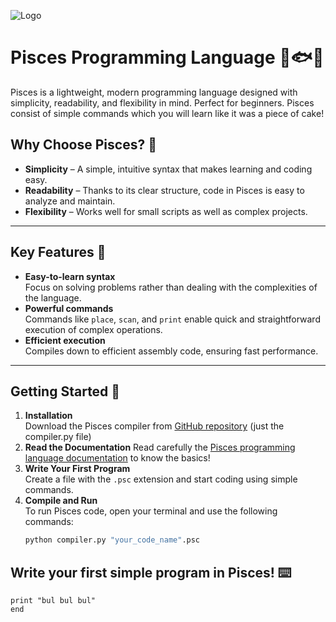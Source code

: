 ![Logo](https://github.com/user-attachments/assets/95a57dac-a0ea-4787-813a-6603d5ca5fda)
# Pisces Programming Language 🌊🐟✨


Pisces is a lightweight, modern programming language designed with simplicity, readability, and flexibility in mind. Perfect for beginners. Pisces consist of simple commands which you will learn like it was a piece of cake!

## Why Choose Pisces? 🤔

- **Simplicity** – A simple, intuitive syntax that makes learning and coding easy.
- **Readability** – Thanks to its clear structure, code in Pisces is easy to analyze and maintain.
- **Flexibility** – Works well for small scripts as well as complex projects.

---

## Key Features 🔑

- **Easy-to-learn syntax**  
  Focus on solving problems rather than dealing with the complexities of the language.
- **Powerful commands**  
  Commands like `place`, `scan`, and `print` enable quick and straightforward execution of complex operations.
- **Efficient execution**  
  Compiles down to efficient assembly code, ensuring fast performance.

---

## Getting Started 🚀

1. **Installation**  
   Download the Pisces compiler from [GitHub repository](https://github.com/Kvmyk/Pisces) (just the compiler.py file)
3. **Read the Documentation** 
  Read carefully the [Pisces programming language documentation](https://github.com/Kvmyk/Pisces/blob/main/Pisces%20documentation.md) to know the basics!
5. **Write Your First Program**  
   Create a file with the `.psc` extension and start coding using simple commands.
6. **Compile and Run**  
   To run Pisces code, open your terminal and use the following commands:
   ```bash
   python compiler.py "your_code_name".psc

## Write your first simple program in Pisces! ⌨️
```pcs
print "bul bul bul"
end
```
